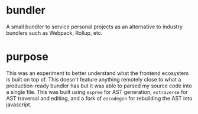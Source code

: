 # bundler
A small bundler to service personal projects as an alternative to industry bundlers such as Webpack, Rollup, etc.

# purpose
This was an experiment to better understand what the frontend ecosystem is built on top of. This doesn't feature anything remotely close to what a production-ready bundler has but it was able to parsed my source code into a single file. This was built using `espree` for AST generation, `estraverse` for AST traversal and editing, and a fork of `escodegen` for rebuilding the AST into javascript.
